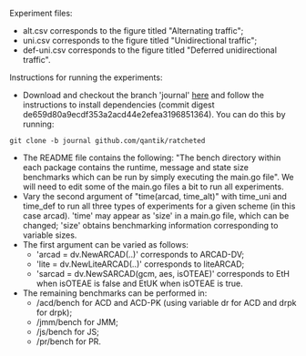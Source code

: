 Experiment files:
- alt.csv corresponds to the figure titled "Alternating traffic";
- uni.csv corresponds to the figure titled "Unidirectional traffic";
- def-uni.csv corresponds to the figure titled "Deferred unidirectional traffic".

Instructions for running the experiments:
- Download and checkout the branch 'journal' [here](https://github.com/qantik/ratcheted/tree/journal) and follow the instructions to install dependencies (commit digest de659d80a9ecdf353a2acd44e2efea3196851364). You can do this by running:

```git clone -b journal github.com/qantik/ratcheted```
- The README file contains the following: "The bench directory within each package contains the runtime, message and state size benchmarks which can be run by simply executing the main.go file". We will need to edit some of the main.go files a bit to run all experiments.
- Vary the second argument of "time(arcad, time_alt)" with time_uni and time_def to run all three types of experiments for a given scheme (in this case arcad). 'time' may appear as 'size' in a main.go file, which can be changed; 'size' obtains benchmarking information corresponding to variable sizes.
- The first argument can be varied as follows:
	- 'arcad = dv.NewARCAD(..)' corresponds to ARCAD-DV;
	- 'lite = dv.NewLiteARCAD(..)' corresponds to liteARCAD;
	- 'sarcad = dv.NewSARCAD(gcm, aes, isOTEAE)' corresponds to EtH when isOTEAE is false and EtUK when isOTEAE is true.
- The remaining benchmarks can be performed in:
	- /acd/bench for ACD and ACD-PK (using variable dr for ACD and drpk for drpk);
	- /jmm/bench for JMM;
	- /js/bench for JS;
	- /pr/bench for PR.
